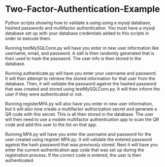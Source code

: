 # Two-Factor-Authentication-Example

Python scripts showing how to validate a using using a mysql database, hashed passwords and multifactor authentication. You must have a mysql database set up with your database credentials added to this scripts in order to execute them.

Running testMySQLConn.py will have you enter in new user information like username, email, and password. A salt is then randomly generated that is then used to hash the password. The user info is then stored in the database.

Running authenticate.py will have you enter your username and password. It will then attempt to retrieve the stored information for that user from the database. Then, it will validate the password against the hashed password that was created and stored using testMySQLConn.py. It will then inform the user if they were authenticated or not.

Running registerMFA.py will also have you enter in new user information, but it will also now create a multifactor authorization secret and generate a QR code with this secret. This is all then stored in the database. The user will then need to use a mobile multifactor authentication app to scan the QR code and add this user to the list on that app.

Running MFA.py will have you enter the username and password for the user created using register MFA.py. It will validate the entered password against the hash password that was previously stored. Next it will have you enter the current authentication app code that was set up during the registration process. If the correct code is entered, the user is then authenticated.
